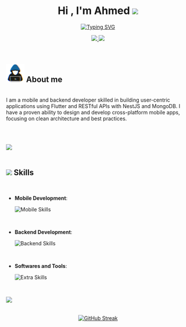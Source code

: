 <h1 align="center"><b>Hi , I'm Ahmed </b><img src="https://media.giphy.com/media/hvRJCLFzcasrR4ia7z/giphy.gif" width="35"></h1>
<!--  -->
<p align="center">
<a href="https://git.io/typing-svg"><img src="https://readme-typing-svg.demolab.com?font=Noto+Serif&weight=500&size=25&letterSpacing=2px&duration=2500&pause=300&color=FFBF00&background=36454F00&center=true&vCenter=true&random=true&width=435&lines=Flutter+%7C+NestJs+Developer" alt="Typing SVG" /></a>
    


<p align="center">
    <a href="https://dev.to/rechidiahmed">
    <img src="https://skillicons.dev/icons?i=devto&theme=dark" />
  </a>
  <a href="https://www.linkedin.com/in/rechidiahmed">
    <img src="https://skillicons.dev/icons?i=linkedin&theme=dark" />
  </a>

</p>
    
<br>



## <picture><img src = "https://github.com/0xAbdulKhalid/0xAbdulKhalid/raw/main/assets/mdImages/about_me.gif" width = 50px></picture> **About me**

<br>
I am a mobile and backend developer skilled in building user-centric applications using Flutter and RESTful APIs with NestJS and MongoDB. I have a proven ability to design and develop cross-platform mobile apps, focusing on clean architecture and best practices.

<br><br>

<img src="https://user-images.githubusercontent.com/73097560/115834477-dbab4500-a447-11eb-908a-139a6edaec5c.gif"><br><br>

## <img src="https://media2.giphy.com/media/QssGEmpkyEOhBCb7e1/giphy.gif?cid=ecf05e47a0n3gi1bfqntqmob8g9aid1oyj2wr3ds3mg700bl&rid=giphy.gif" width ="25"><b> Skills</b>
<br>

<p align="center">

- **Mobile Development**:
    
    ![Mobile Skills](https://skillicons.dev/icons?i=flutter,dart&theme=dark)
  
<br>  

- **Backend Development**:
    
    ![Backend Skills](https://skillicons.dev/icons?i=js,ts,express,nestjs,mongodb&theme=dark)

  <br>

- **Softwares and Tools**:
  
    ![Extra Skills](https://skillicons.dev/icons?i=github,docker,figma,githubactions,linux,vscode,postman&theme=dark)
  

<br>

<img src="https://user-images.githubusercontent.com/73097560/115834477-dbab4500-a447-11eb-908a-139a6edaec5c.gif"><br><br>
  

<p align="center">
<a href="https://git.io/streak-stats"><img src="https://github-readme-streak-stats.herokuapp.com?user=RechidiAhmedAbdelaaziz&theme=gruvbox-duo" alt="GitHub Streak" /></a>
